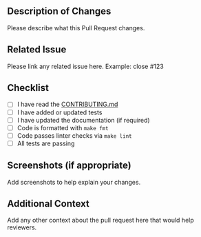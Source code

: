 ## Description of Changes
Please describe what this Pull Request changes.

## Related Issue
Please link any related issue here.
Example: close #123

## Checklist
- [ ] I have read the [CONTRIBUTING.md](https://github.com/bmf-san/ggc/blob/main/CONTRIBUTING.md)
- [ ] I have added or updated tests
- [ ] I have updated the documentation (if required)
- [ ] Code is formatted with `make fmt`
- [ ] Code passes linter checks via `make lint`
- [ ] All tests are passing

## Screenshots (if appropriate)
Add screenshots to help explain your changes.

## Additional Context
Add any other context about the pull request here that would help reviewers.
